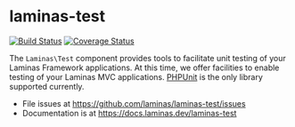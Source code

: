 # laminas-test

[![Build Status](https://travis-ci.org/laminas/laminas-test.svg?branch=master)](https://travis-ci.org/laminas/laminas-test)
[![Coverage Status](https://coveralls.io/repos/laminas/laminas-test/badge.svg?branch=master)](https://coveralls.io/r/laminas/laminas-test?branch=master)

The `Laminas\Test` component provides tools to facilitate unit testing of your Laminas
Framework applications. At this time, we offer facilities to enable testing of
your Laminas MVC applications. [PHPUnit](https://phpunit.de/) is the only
library supported currently.


- File issues at https://github.com/laminas/laminas-test/issues
- Documentation is at https://docs.laminas.dev/laminas-test
